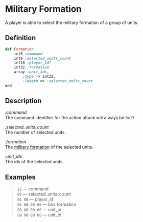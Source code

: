 # Military Formation

A player is able to select the military formation of a group of units.

## Definition

```ruby
def Formation
	int8 :command 
	int8 :selected_units_count
	int16 :player_id?
	int32 :formation
	array :unit_ids,
		:type => int32,
		:length => :selected_units_count
end
```

## Description

*:command*  
The command identifier for the action attack will always be `0x17`.

*:selected_units_count*  
The number of selected units.

*:formation*  
The [military formation](../../constants/Military%20Formations.md) of the selected units. 

*:unit_ids*  
The ids of the selected units.

## Examples

>`12` &mdash; command  
>`02` &mdash; selected_units_count  
>`01 00` &mdash; player_id  
>`04 00 00 00` &mdash; box formation  
>`08 00 00 00` &mdash; unit_id  
>`09 00 00 00` &mdash; unit_id
